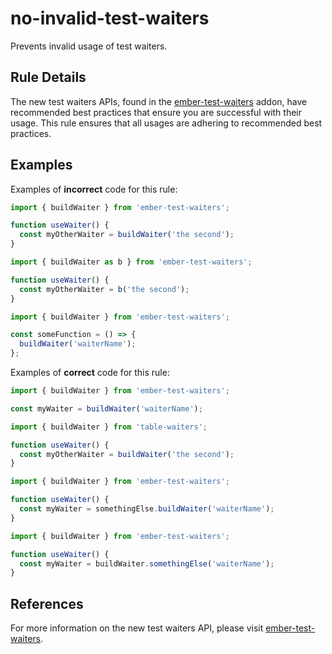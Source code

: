 # no-invalid-test-waiters

Prevents invalid usage of test waiters.

## Rule Details

The new test waiters APIs, found in the [ember-test-waiters](https://github.com/emberjs/ember-test-waiters) addon, have recommended best practices that ensure you are successful with their usage. This rule ensures that all usages are adhering to recommended best practices.

## Examples

Examples of **incorrect** code for this rule:

```js
import { buildWaiter } from 'ember-test-waiters';

function useWaiter() {
  const myOtherWaiter = buildWaiter('the second');
}
```

```js
import { buildWaiter as b } from 'ember-test-waiters';

function useWaiter() {
  const myOtherWaiter = b('the second');
}
```

```js
import { buildWaiter } from 'ember-test-waiters';

const someFunction = () => {
  buildWaiter('waiterName');
};
```

Examples of **correct** code for this rule:

```js
import { buildWaiter } from 'ember-test-waiters';

const myWaiter = buildWaiter('waiterName');
```

```js
import { buildWaiter } from 'table-waiters';

function useWaiter() {
  const myOtherWaiter = buildWaiter('the second');
}
```

```js
import { buildWaiter } from 'ember-test-waiters';

function useWaiter() {
  const myWaiter = somethingElse.buildWaiter('waiterName');
}
```

```js
import { buildWaiter } from 'ember-test-waiters';

function useWaiter() {
  const myWaiter = buildWaiter.somethingElse('waiterName');
}
```

## References

For more information on the new test waiters API, please visit [ember-test-waiters](https://github.com/emberjs/ember-test-waiters).
